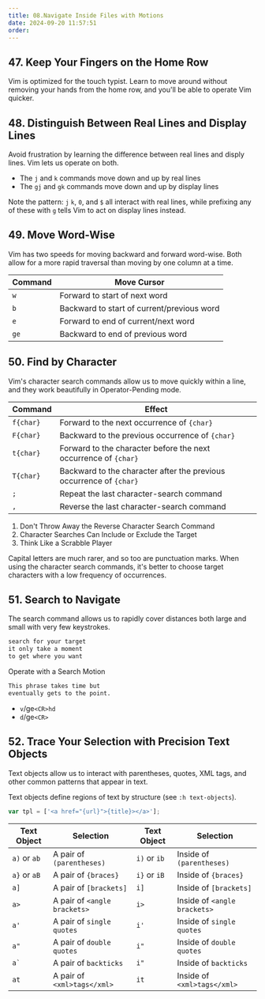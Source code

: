 ```yaml
---
title: 08.Navigate Inside Files with Motions
date: 2024-09-20 11:57:51
order:
---
```


## 47. Keep Your Fingers on the Home Row

Vim is optimized for the touch typist. Learn to move around without removing your hands from the home row, and you'll be able to operate Vim quicker.

## 48. Distinguish Between Real Lines and Display Lines

Avoid frustration by learning the difference between real lines and disply lines. Vim lets us operate on both.

- The `j` and `k` commands move down and up by real lines
- The `gj` and `gk` commands move down and up by display lines

Note the pattern: `j` `k`, `0`, and `$` all interact with real lines, while prefixing any of these with `g` tells Vim to act on display lines instead.

## 49. Move Word-Wise

Vim has two speeds for moving backward and forward word-wise. Both allow for a more rapid traversal than moving by one column at a time.

| Command | Move Cursor                                |
| ------- | ------------------------------------------ |
| `w`     | Forward to start of next word              |
| `b`     | Backward to start of current/previous word |
| `e`     | Forward to end of current/next word        |
| `ge`    | Backward to end of previous word           |

## 50. Find by Character

Vim's character search commands allow us to move quickly within a line, and they work beautifully in Operator-Pending mode.

| Command   | Effect                                                              |
| --------- | ------------------------------------------------------------------- |
| `f{char}` | Forward to the next occurrence of `{char}`                          |
| `F{char}` | Backward to the previous occurrence of `{char}`                     |
| `t{char}` | Forward to the character before the next occurrence of `{char}`     |
| `T{char}` | Backward to the character after the previous occurrence of `{char}` |
| `;`       | Repeat the last character-search command                            |
| `,`       | Reverse the last character-search command                           |

1. Don't Throw Away the Reverse Character Search Command
2. Character Searches Can Include or Exclude the Target
3. Think Like a Scrabble Player

Capital letters are much rarer, and so too are punctuation marks. When using the character search commands, it's better to choose target characters with a low frequency of occurrences.

## 51. Search to Navigate

The search command allows us to rapidly cover distances both large and small with very few keystrokes.

```md
search for your target
it only take a moment
to get where you want
```

Operate with a Search Motion

```md
This phrase takes time but
eventually gets to the point.
```

- `v`/ge`<CR>hd`
- `d`/ge`<CR>`

## 52. Trace Your Selection with Precision Text Objects

Text objects allow us to interact with parentheses, quotes, XML tags, and other common patterns that appear in text.

Text objects define regions of text by structure (see `:h text-objects`).

```js
var tpl = ['<a href="{url}">{title}></a>'];
```

| Text Object     | Selection                    | Text Object     | Selection                    |
| --------------- | ---------------------------- | --------------- | ---------------------------- |
| `a)` or `ab`    | A pair of `(parentheses)`    | `i)` or `ib`    | Inside of `(parentheses)`    |
| `a}` or `aB`    | A pair of `{braces}`         | `i}` or `iB`    | Inside of `{braces}`         |
| `a]`            | A pair of `[brackets]`       | `i]`            | Inside of `[brackets]`       |
| `a>`            | A pair of `<angle brackets>` | `i>`            | Inside of `<angle brackets>` |
| `a'`            | A pair of `single quotes`    | `i'`            | Inside of `single quotes`    |
| `a"`            | A pair of `double quotes`    | `i"`            | Inside of `double quotes`    |
| <code>a`</code> | A pair of `backticks`        | <code>i"</code> | Inside of `backticks`        |
| `at`            | A pair of `<xml>tags</xml>`  | `it`            | Inside of `<xml>tags</xml>`  |
